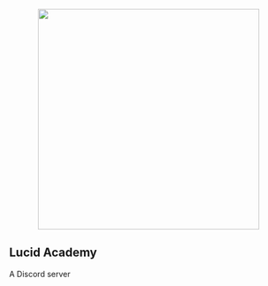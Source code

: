 <p align="center"><img src="https://cdn.discordapp.com/icons/647487991111090179/cabb18bad15bb232c8798d31dd51f359.webp?size=2048" width="400"></p>

## Lucid Academy
A Discord server
